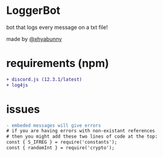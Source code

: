 # LoggerBot
bot that logs every message on a txt file!

made by [@xhyabunny](https://github.com/xhyabunny)

# requirements (npm)
```diff
+ discord.js (12.3.1/latest)
+ log4js
```

# issues

```diff
- embeded messages will give errors
# if you are having errors with non-existant references 
# then you might add these two lines of code at the top:
const { S_IFREG } = require('constants');
const { randomInt } = require('crypto');
```
